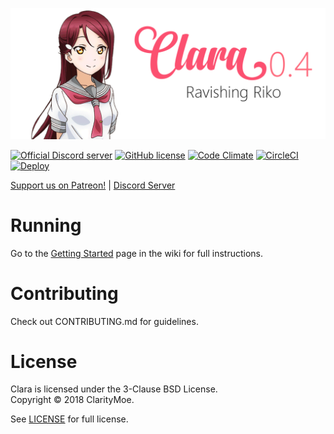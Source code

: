 
![ClarityMoe](nodebot_logo.png)

[![Official Discord server](https://discordapp.com/api/guilds/251664386459041792/embed.png)](https://discord.gg/rmMTZue)
[![GitHub license](https://img.shields.io/badge/license-BSD-blue.svg)](https://raw.githubusercontent.com/awau/Clara/master/LICENSE)
[![Code Climate](https://codeclimate.com/github/ClarityMoe/Clara/badges/gpa.svg)](https://codeclimate.com/github/ClarityMoe/Clara)
[![CircleCI](https://circleci.com/gh/ClarityMoe/Clara.svg?style=svg)](https://circleci.com/gh/ClarityMoe/Clara)
[![Deploy](https://www.herokucdn.com/deploy/button.svg)](https://heroku.com/deploy?template=https://github.com/ClarityMoe/Clara/tree/0.4.x)


[Support us on Patreon!](https://www.patreon.com/capuccino) | [Discord Server](https://discord.gg/ZgQkCkm)


# Running

Go to the [Getting Started](https://github.com/ClarityMoe/Clara/wiki/Getting-Started) page in the wiki for full instructions.

# Contributing

Check out CONTRIBUTING.md for guidelines.

# License
Clara is licensed under the 3-Clause BSD License.  
Copyright &copy; 2018 ClarityMoe.

See [LICENSE](LICENSE) for full license.
